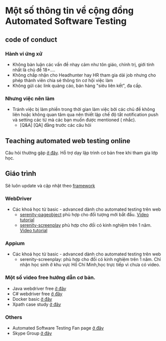 # Một số thông tin về cộng đồng Automated Software Testing
## code of conduct

### Hành vi ứng xử 
- Không bàn luận các vấn đề nhạy cảm như tôn giáo, chính trị, giới tính nhất là chủ đề 18+....
- Không chấp nhận cho Headhunter hay HR tham gia dải job nhưng cho phép thành viên chia sẻ thông tin cơ hội việc làm
- Không gửi các link quảng cáo, bán hàng "siêu liên kết", đa cấp.

### Nhưng việc nên làm 
- Tránh việc bị làm phiền trong thời gian làm việc bởi các chủ đề không liên hoặc không quan tâm  qua nên thiết lập chế độ tắt notification push và setting các từ mà các bạn muốn được mentioned ( nhắc). 
  * [Q&A] [QA] đằng trước các câu hỏi

## Teaching automated web testing online

Câu hỏi thường gặp [ở đây](https://github.com/Jacobvu84/serenity-screenplay-junit-webdriver/wiki/Câu-hỏi-thường-gặp). Hỗ trợ dạy lập trình cơ bản free khi tham gia lớp học.

## Giáo trình 
Sẽ luôn update và cập nhật theo [framework](https://github.com/serenity-bdd/serenity-core)

### WebDriver  
- Các khoá học từ basic - advanced dành cho automated testing trên web  
	* [serenity-pageobject](https://github.com/Jacobvu84/serenity-pageobject-junit-webdriver/issues) phù hợp cho đối tượng mới bắt đầu. [Video tutorial](https://www.youtube.com/watch?v=yUXdDXBbRRI&list=PLpTCO0Fa9GR38qJ-AtT0EWJf5mDP7CXwJ&index=1)
  * [serenity-screenplay](https://github.com/Jacobvu84/serenity-screenplay-junit-webdriver/issues) phù hợp cho đối có kinh nghiệm trên 1 năm. [Video tutorial](https://www.youtube.com/playlist?list=PLpTCO0Fa9GR1Wq7BW_MpR9ttm3Fl0s2Ik)
  
### Appium   
- Các khoá học từ basic - advanced dành cho automated testing trên web  
  * serenity-screenplay:  phù hợp cho đối có kinh nghiệm trên 1 năm. Chỉ nhận học sinh ở khu vực Hồ Chí Minh,học trực tiếp vì chưa có video.
    
### Một số video free hướng dẫn cơ bản.
- Java webdriver free [ở đây](https://www.youtube.com/playlist?list=PLpTCO0Fa9GR3ir1xpFXqSVX61SaYShspy)
- C# webdriver free [ở đây](https://www.youtube.com/playlist?list=PLpTCO0Fa9GR1vOx_-YInGAPi8RZqpXFjZ)
- Docker basic [ở đây](https://www.youtube.com/playlist?list=PLpTCO0Fa9GR24nAWmrYR4qt43oDwWS-Qi)
- Xpath case study [ở đây](https://www.youtube.com/playlist?list=PLpTCO0Fa9GR3QfiFocwoj0Gvu-o16YBDa)

### Others
- Automated Software Testing Fan page [ở đây](https://www.facebook.com/selenium.vietnam)
- Skype Group [ở đây](https://join.skype.com/RhAs3UPbzxcs)
